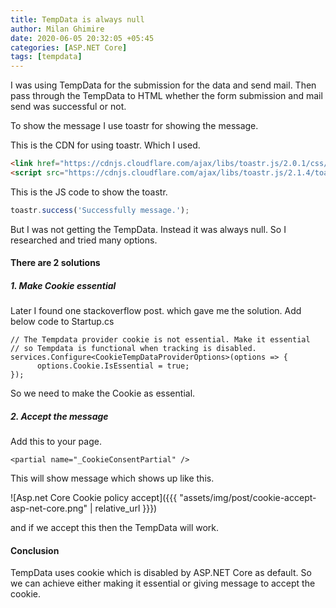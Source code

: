 ```yaml
---
title: TempData is always null
author: Milan Ghimire
date: 2020-06-05 20:32:05 +05:45
categories: [ASP.NET Core]
tags: [tempdata]
---
```


I was using TempData for the submission for the data and send mail. Then pass through the TempData to HTML whether the form submission and mail send was successful or not.

To show the message I use toastr for showing the message.

This is the CDN for using toastr. Which I used.

```html
<link href="https://cdnjs.cloudflare.com/ajax/libs/toastr.js/2.0.1/css/toastr.css" rel="stylesheet" />
<script src="https://cdnjs.cloudflare.com/ajax/libs/toastr.js/2.1.4/toastr.min.js"></script>
````

This is the JS code to show the toastr.

```js
toastr.success('Successfully message.');
```

But I was not getting the TempData. Instead it was always null. So I researched and tried many options.

#### There are 2 solutions

##### 1. Make Cookie essential

Later I found one stackoverflow post. which gave me the solution. Add below code to Startup.cs

```
// The Tempdata provider cookie is not essential. Make it essential
// so Tempdata is functional when tracking is disabled.
services.Configure<CookieTempDataProviderOptions>(options => {
      options.Cookie.IsEssential = true;
});
```

So we need to make the Cookie as essential.

##### 2. Accept the message
Add this to your page.

```
<partial name="_CookieConsentPartial" />
```

This will show message which shows up like this.

![Asp.net Core Cookie policy accept]({{{ "assets/img/post/cookie-accept-asp-net-core.png" | relative_url }}})

and if we accept this then the TempData will work.

#### Conclusion
TempData uses cookie which is disabled by ASP.NET Core as default. So we can achieve either making
it essential or giving message to accept the cookie.